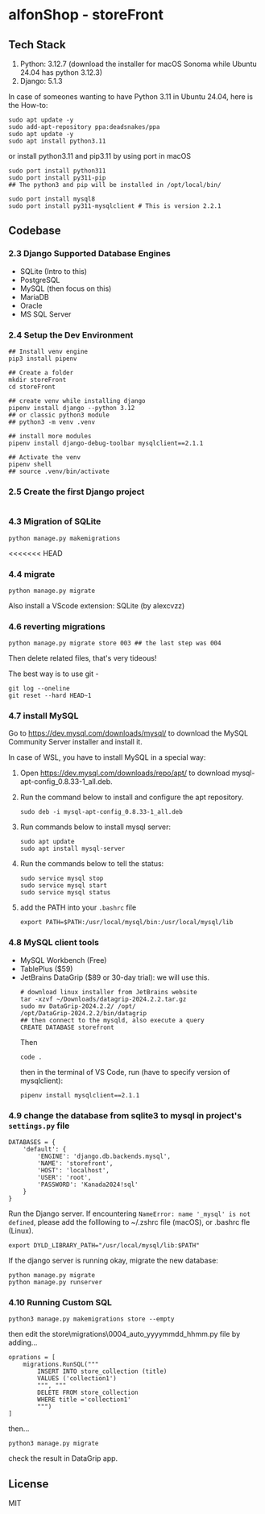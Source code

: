 # alfonShop - storeFront



## Tech Stack

1. Python: 3.12.7 (download the installer for macOS Sonoma while Ubuntu 24.04 has python 3.12.3)
2. Django: 5.1.3

In case of someones wanting to have Python 3.11 in Ubuntu 24.04, here is the How-to:

```shell
sudo apt update -y
sudo add-apt-repository ppa:deadsnakes/ppa
sudo apt update -y
sudo apt install python3.11
```

or install python3.11 and pip3.11 by using port in macOS

```
sudo port install python311
sudo port install py311-pip
## The python3 and pip will be installed in /opt/local/bin/

sudo port install mysql8
sudo port install py311-mysqlclient # This is version 2.2.1
```



## Codebase

### 2.3 Django Supported Database Engines
- SQLite  (Intro to this)
- PostgreSQL
- MySQL   (then focus on this)
- MariaDB
- Oracle
- MS SQL Server
### 2.4 Setup the Dev Environment
```shell
## Install venv engine
pip3 install pipenv

## Create a folder
mkdir storeFront
cd storeFront

## create venv while installing django
pipenv install django --python 3.12
## or classic python3 module
## python3 -m venv .venv

## install more modules
pipenv install django-debug-toolbar mysqlclient==2.1.1

## Activate the venv
pipenv shell
## source .venv/bin/activate
```
### 2.5 Create the first Django project
```shell
```

### 4.3 Migration of SQLite
```shell
python manage.py makemigrations
```
<<<<<<< HEAD
### 4.4 migrate
```shell
python manage.py migrate
```
Also install a VScode extension: SQLite (by alexcvzz)

### 4.6 reverting migrations
```shell
python manage.py migrate store 003 ## the last step was 004
```
Then delete related files, that's very tideous!

The best way is to use git -
```shell
git log --oneline
git reset --hard HEAD~1
```
### 4.7 install MySQL
Go to https://dev.mysql.com/downloads/mysql/ to download the MySQL Community Server installer and install it.

In case of WSL, you have to install MySQL in a special way:
1. Open https://dev.mysql.com/downloads/repo/apt/ to download mysql-apt-config_0.8.33-1_all.deb.

2. Run the command below to install and configure the apt repository.
    ```shell
    sudo deb -i mysql-apt-config_0.8.33-1_all.deb
    ```

3. Run commands below to install mysql server:
    ```shell
    sudo apt update
    sudo apt install mysql-server
    ```

4. Run the commands below to tell the status:
    ```shell
    sudo service mysql stop
    sudo service mysql start
    sudo service mysql status
    ```

5. add the PATH into your `.bashrc` file

    ```shell
    export PATH=$PATH:/usr/local/mysql/bin:/usr/local/mysql/lib
    ```
### 4.8 MySQL client tools
- MySQL Workbench (Free)
- TablePlus ($59)
- JetBrains DataGrip ($89 or 30-day trial): we will use this.
    ```shell
    # download linux installer from JetBrains website
    tar -xzvf ~/Downloads/datagrip-2024.2.2.tar.gz
    sudo mv DataGrip-2024.2.2/ /opt/
    /opt/DataGrip-2024.2.2/bin/datagrip
    ## then connect to the mysqld, also execute a query
    CREATE DATABASE storefront
    ```
    Then 
    ```shell
    code .
    ```
    then in the terminal of VS Code, run (have to specify version of mysqlclient):
    ```shell 
    pipenv install mysqlclient==2.1.1
    ```
### 4.9 change the database from sqlite3 to mysql in project's `settings.py` file
```shell
DATABASES = {
    'default': {
        'ENGINE': 'django.db.backends.mysql',
        'NAME': 'storefront',
        'HOST': 'localhost',
        'USER': 'root',
        'PASSWORD': 'Kanada2024!sql'
    }
}
```
Run the Django server. If encountering `NameError: name '_mysql' is not defined`, please add the folllowing to ~/.zshrc file (macOS), or .bashrc fle (Linux).
```shell
export DYLD_LIBRARY_PATH="/usr/local/mysql/lib:$PATH"
```

If the django server is running okay, migrate the new database:
```shell
python manage.py migrate
python manage.py runserver
```
### 4.10 Running Custom SQL
```shell
python3 manage.py makemigrations store --empty
```
then edit the store\migrations\0004_auto_yyyymmdd_hhmm.py file by adding...
```shell
oprations = [
    migrations.RunSQL("""
        INSERT INTO store_collection (title)
        VALUES ('collection1')
        """, """
        DELETE FROM store_collection
        WHERE title ='collection1'
        """)
]
```
then...
```shell
python3 manage.py migrate
```
check the result in DataGrip app.

## License
MIT
